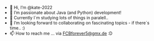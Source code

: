 - 👋 Hi, I’m @kate-2022
- 👀 I’m passionate about Java (and Python) development!
- 🌱 Currently I´m studying lots of things in paralell..
- 💞️ I’m looking forward to collaborating on fascinating topics - if there´s time..  :)
- 📫 How to reach me ...  via FCBforever5@gmx.de    :D

<!---
kate-2022/kate-2022 is a ✨ special ✨ repository because its `README.md` (this file) appears on your GitHub profile.
You can click the Preview link to take a look at your changes.
--->
